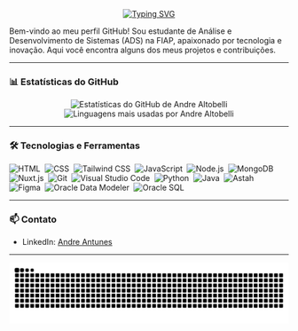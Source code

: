 <div align="center">
  <a href="https://git.io/typing-svg">
    <img src="https://readme-typing-svg.demolab.com?font=Fira+Code&weight=500&size=22&pause=1000&color=0366d6&center=true&vCenter=true&random=false&width=524&lines=%E2%8A%B9+Ol%C3%A1,+meu+nome+%C3%A9+Andr%C3%A9+Antunes!+%CB%99%E1%B5%95%CB%99+%E2%8A%B9+&refresh=1" alt="Typing SVG">
  </a>
</div>

Bem-vindo ao meu perfil GitHub! Sou estudante de Análise e Desenvolvimento de Sistemas (ADS) na FIAP, apaixonado por tecnologia e inovação. Aqui você encontra alguns dos meus projetos e contribuições.

---

### 📊 Estatísticas do GitHub
<div align="center">
  <img height="180em" src="https://github-readme-stats.vercel.app/api?username=andrealtobelli&show_icons=true&title_color=0366d6&text_color=ffffff&icon_color=0366d6&bg_color=000000&cache_seconds=1000" alt="Estatísticas do GitHub de Andre Altobelli"/>
  <img height="180em" src="https://github-readme-stats.vercel.app/api/top-langs/?username=andrealtobelli&layout=compact&title_color=0366d6&text_color=ffffff&bg_color=000000&cache_seconds=1000" alt="Linguagens mais usadas por Andre Altobelli"/>
</div>

---

### 🛠️ Tecnologias e Ferramentas
![HTML](https://img.shields.io/badge/-HTML-000?style=flat&logo=html5)&nbsp;
![CSS](https://img.shields.io/badge/-CSS-000?style=flat&logo=css3)&nbsp;
![Tailwind CSS](https://img.shields.io/badge/-Tailwind%20CSS-000?style=flat&logo=tailwind-css)&nbsp;
![JavaScript](https://img.shields.io/badge/-JavaScript-000?style=flat&logo=javascript)&nbsp;
![Node.js](https://img.shields.io/badge/-Node.js-000?style=flat&logo=node.js)&nbsp;
![MongoDB](https://img.shields.io/badge/-MongoDB-000?style=flat&logo=mongodb)&nbsp;
![Nuxt.js](https://img.shields.io/badge/-Nuxt.js-000?style=flat&logo=nuxt.js)&nbsp;
![Git](https://img.shields.io/badge/-Git-000?style=flat&logo=git)&nbsp;
![Visual Studio Code](https://img.shields.io/badge/-VS%20Code-000?style=flat&logo=visual-studio-code)&nbsp;
![Python](https://img.shields.io/badge/-Python-000?style=flat&logo=python)&nbsp;
![Java](https://img.shields.io/badge/-Java-000?style=flat&logo=java)&nbsp;
![Astah](https://img.shields.io/badge/-Astah-000?style=flat&logo=astah)&nbsp;
![Figma](https://img.shields.io/badge/-Figma-000?style=flat&logo=figma)&nbsp;
![Oracle Data Modeler](https://img.shields.io/badge/-Oracle%20Data%20Modeler-000?style=flat&logo=oracle)&nbsp;
![Oracle SQL](https://img.shields.io/badge/-Oracle%20SQL-000?style=flat&logo=oracle)&nbsp;




---

### 📫 Contato
- LinkedIn: [Andre Antunes](https://www.linkedin.com/in/andr%C3%A9-altobelli-antunes-99377425b/)


---

<picture align="center">
  <source media="(prefers-color-scheme: dark)" srcset="https://raw.githubusercontent.com/andrealtobelli/andrealtobelli/output/github-contribution-grid-snake-dark.svg">
  <source media="(prefers-color-scheme: light)" srcset="https://raw.githubusercontent.com/andrealtobelli/andrealtobelli/output/github-contribution-grid-snake-dark.svg">
  <img align="center" alt="github contribution grid snake animation" src="https://raw.githubusercontent.com/andrealtobelli/andrealtobelli/output/github-contribution-grid-snake.svg">
</picture>


